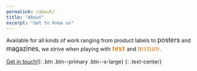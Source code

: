 ```yaml
---
permalink: /about/
title: "About"
excerpt: "Get to know us"
---
```

<link rel="stylesheet" href="https://fonts.googleapis.com/css?family=Akaya Telivigala|Bungee Shade">
<link rel="stylesheet" href="/assets/css/fonts/stylesheet.css" type="text/css">


<style>
.emphasis {
    font-size: 150%;
    font-family: Akaya Telivigala;
    color: #EE8322;
}
r {  
  font-family: 'rubik-markerhatchregular';
  color: #EE8322;
  font-size: 150%;
}
big {
    font-size: 120%;    
}

</style>

Available for all kinds of work ranging from product labels to <big>posters</big> and <big>magazines</big>, we strive when playing with <span class="emphasis"> **text** </span> and <r>texture</r>.




[Get in touch!](mailto:rhymesofcontraband@proton.me){: .btn .btn--primary .btn--x-large}
{: .text-center}
